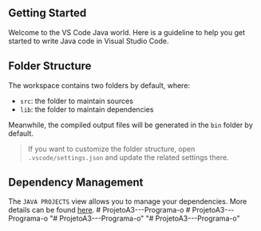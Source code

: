 ## Getting Started

Welcome to the VS Code Java world. Here is a guideline to help you get started to write Java code in Visual Studio Code.

## Folder Structure

The workspace contains two folders by default, where:

- `src`: the folder to maintain sources
- `lib`: the folder to maintain dependencies

Meanwhile, the compiled output files will be generated in the `bin` folder by default.

> If you want to customize the folder structure, open `.vscode/settings.json` and update the related settings there.

## Dependency Management

The `JAVA PROJECTS` view allows you to manage your dependencies. More details can be found [here](https://github.com/microsoft/vscode-java-dependency#manage-dependencies).
#   P r o j e t o A 3 - - - P r o g r a m a - o  
 #   P r o j e t o A 3 - - - P r o g r a m a - o  
 "# ProjetoA3---Programa-o" 
"# ProjetoA3---Programa-o" 
